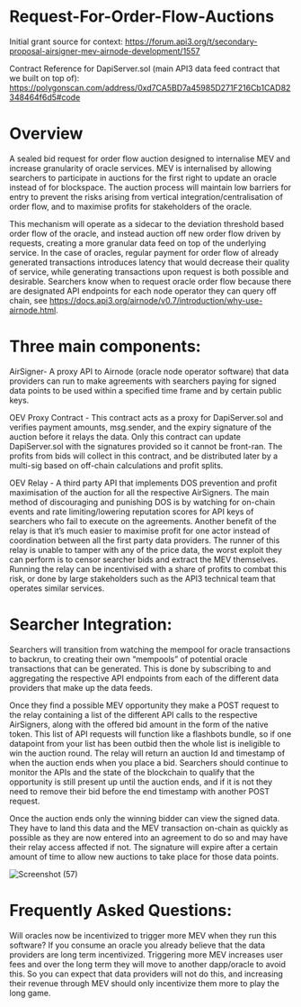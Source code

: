 # Request-For-Order-Flow-Auctions

Initial grant source for context: https://forum.api3.org/t/secondary-proposal-airsigner-mev-airnode-development/1557

Contract Reference for DapiServer.sol (main API3 data feed contract that we built on top of): https://polygonscan.com/address/0xd7CA5BD7a45985D271F216Cb1CAD82348464f6d5#code

# Overview
A sealed bid request for order flow auction designed to internalise MEV and increase granularity of oracle services. MEV is internalised by allowing searchers to participate in auctions for the first right to update an oracle instead of for blockspace.  The auction process will maintain low barriers for entry to prevent the risks arising from vertical integration/centralisation of order flow, and to maximise profits for stakeholders of the oracle. 
 
This mechanism will operate as a sidecar to the deviation threshold based order flow of the oracle, and instead auction off new order flow driven by requests, creating a more granular data feed on top of the underlying service. In the case of oracles, regular payment for order flow of already generated transactions introduces latency that would decrease their quality of service, while generating transactions upon request is both possible and desirable. Searchers know when to request oracle order flow because there are designated API endpoints for each node operator they can query off chain, see https://docs.api3.org/airnode/v0.7/introduction/why-use-airnode.html. 
 
# Three main components:
AirSigner- A proxy API to Airnode (oracle node operator software) that data providers can run to make agreements with searchers paying for signed data points to be used within a specified time frame and by certain public keys.
 
OEV Proxy Contract - This contract acts as a proxy for DapiServer.sol and verifies payment amounts, msg.sender, and the expiry signature of the auction before it relays the data. Only this contract can update DapiServer.sol with the signatures provided so it cannot be front-ran. The profits from bids will collect in this contract, and be distributed later by a multi-sig based on off-chain calculations and profit splits.
 
OEV Relay - A third party API that implements DOS prevention and profit maximisation of the auction for all the respective AirSigners. The main method of discouraging and punishing DOS is by watching for on-chain events and rate limiting/lowering reputation scores for API keys of searchers who fail to execute on the agreements. Another benefit of the relay is that it’s much easier to maximise profit for one actor instead of coordination between all the first party data providers. The runner of this relay is unable to tamper with any of the price data, the worst exploit they can perform is to censor searcher bids and extract the MEV themselves. Running the relay can be incentivised with a share of profits to combat this risk, or done by large stakeholders such as the API3 technical team that operates similar services. 
 
# Searcher Integration:
Searchers will transition from watching the mempool for oracle transactions to backrun, to creating their own “mempools” of potential oracle transactions that can be generated. This is done by subscribing to and aggregating the respective API endpoints from each of the different data providers that make up the data feeds. 
 
Once they find a possible MEV opportunity they make a POST request to the relay containing a list of the different API calls to the respective AirSigners, along with the offered bid amount in the form of the native token. This list of API requests will function like a flashbots bundle, so if one datapoint from your list has been outbid then the whole list is ineligible to win the auction round. The relay will return an auction Id and timestamp of when the auction ends when you place a bid. Searchers should continue to monitor the APIs and the state of the blockchain to qualify that the opportunity is still present up until the auction ends, and if it is not they need to remove their bid before the end timestamp with another POST request. 
 
Once the auction ends only the winning bidder can view the signed data. They have to land this data and the MEV transaction on-chain as quickly as possible as they are now entered into an agreement to do so and may have their relay access affected if not. The signature will expire after a certain amount of time to allow new auctions to take place for those data points. 

 ![Screenshot (57)](https://user-images.githubusercontent.com/69164627/189503514-5b16cea0-47ec-4fe4-956e-8d3630beabc5.png)
 
# Frequently Asked Questions:
Will oracles now be incentivized to trigger more MEV when they run this software?
If you consume an oracle you already believe that the data providers are long term incentivized. Triggering more MEV increases user fees and over the long term they will move to another dapp/oracle to avoid this. So you can expect that data providers will not do this, and increasing their revenue through MEV should only incentivize them more to play the long game.
